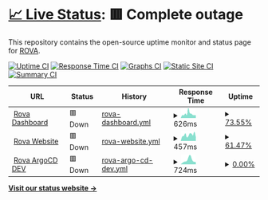 # [📈 Live Status](https://roava.github.io/rova-uptime-checks/): <!--live status--> **🟥 Complete outage**

This repository contains the open-source uptime monitor and status page for [ROVA](https://roava.github.io/rova-uptime-checks/).

[![Uptime CI](https://github.com/roava/rova-uptime-checks/workflows/Uptime%20CI/badge.svg)](https://github.com/roava/rova-uptime-checks/actions?query=workflow%3A%22Uptime+CI%22)
[![Response Time CI](https://github.com/roava/rova-uptime-checks/workflows/Response%20Time%20CI/badge.svg)](https://github.com/roava/rova-uptime-checks/actions?query=workflow%3A%22Response+Time+CI%22)
[![Graphs CI](https://github.com/roava/rova-uptime-checks/workflows/Graphs%20CI/badge.svg)](https://github.com/roava/rova-uptime-checks/actions?query=workflow%3A%22Graphs+CI%22)
[![Static Site CI](https://github.com/roava/rova-uptime-checks/workflows/Static%20Site%20CI/badge.svg)](https://github.com/roava/rova-uptime-checks/actions?query=workflow%3A%22Static+Site+CI%22)
[![Summary CI](https://github.com/roava/rova-uptime-checks/workflows/Summary%20CI/badge.svg)](https://github.com/roava/rova-uptime-checks/actions?query=workflow%3A%22Summary+CI%22)

<!--start: status pages-->
<!-- This summary is generated by Upptime (https://github.com/upptime/upptime) -->
<!-- Do not edit this manually, your changes will be overwritten -->
<!-- prettier-ignore -->
| URL | Status | History | Response Time | Uptime |
| --- | ------ | ------- | ------------- | ------ |
| <img alt="" src="https://icons.duckduckgo.com/ip3/dashboard.dev.getrova.io.ico" height="13"> [Rova Dashboard](https://dashboard.dev.getrova.io) | 🟥 Down | [rova-dashboard.yml](https://github.com/roava/rova-uptime-checks/commits/HEAD/history/rova-dashboard.yml) | <details><summary><img alt="Response time graph" src="./graphs/rova-dashboard/response-time-week.png" height="20"> 626ms</summary><br><a href="https://roava.github.io/rova-uptime-checks/history/rova-dashboard"><img alt="Response time 626" src="https://img.shields.io/endpoint?url=https%3A%2F%2Fraw.githubusercontent.com%2Froava%2Frova-uptime-checks%2FHEAD%2Fapi%2Frova-dashboard%2Fresponse-time.json"></a><br><a href="https://roava.github.io/rova-uptime-checks/history/rova-dashboard"><img alt="24-hour response time 472" src="https://img.shields.io/endpoint?url=https%3A%2F%2Fraw.githubusercontent.com%2Froava%2Frova-uptime-checks%2FHEAD%2Fapi%2Frova-dashboard%2Fresponse-time-day.json"></a><br><a href="https://roava.github.io/rova-uptime-checks/history/rova-dashboard"><img alt="7-day response time 626" src="https://img.shields.io/endpoint?url=https%3A%2F%2Fraw.githubusercontent.com%2Froava%2Frova-uptime-checks%2FHEAD%2Fapi%2Frova-dashboard%2Fresponse-time-week.json"></a><br><a href="https://roava.github.io/rova-uptime-checks/history/rova-dashboard"><img alt="30-day response time 626" src="https://img.shields.io/endpoint?url=https%3A%2F%2Fraw.githubusercontent.com%2Froava%2Frova-uptime-checks%2FHEAD%2Fapi%2Frova-dashboard%2Fresponse-time-month.json"></a><br><a href="https://roava.github.io/rova-uptime-checks/history/rova-dashboard"><img alt="1-year response time 626" src="https://img.shields.io/endpoint?url=https%3A%2F%2Fraw.githubusercontent.com%2Froava%2Frova-uptime-checks%2FHEAD%2Fapi%2Frova-dashboard%2Fresponse-time-year.json"></a></details> | <details><summary><a href="https://roava.github.io/rova-uptime-checks/history/rova-dashboard">73.55%</a></summary><a href="https://roava.github.io/rova-uptime-checks/history/rova-dashboard"><img alt="All-time uptime 73.55%" src="https://img.shields.io/endpoint?url=https%3A%2F%2Fraw.githubusercontent.com%2Froava%2Frova-uptime-checks%2FHEAD%2Fapi%2Frova-dashboard%2Fuptime.json"></a><br><a href="https://roava.github.io/rova-uptime-checks/history/rova-dashboard"><img alt="24-hour uptime 82.68%" src="https://img.shields.io/endpoint?url=https%3A%2F%2Fraw.githubusercontent.com%2Froava%2Frova-uptime-checks%2FHEAD%2Fapi%2Frova-dashboard%2Fuptime-day.json"></a><br><a href="https://roava.github.io/rova-uptime-checks/history/rova-dashboard"><img alt="7-day uptime 73.55%" src="https://img.shields.io/endpoint?url=https%3A%2F%2Fraw.githubusercontent.com%2Froava%2Frova-uptime-checks%2FHEAD%2Fapi%2Frova-dashboard%2Fuptime-week.json"></a><br><a href="https://roava.github.io/rova-uptime-checks/history/rova-dashboard"><img alt="30-day uptime 73.55%" src="https://img.shields.io/endpoint?url=https%3A%2F%2Fraw.githubusercontent.com%2Froava%2Frova-uptime-checks%2FHEAD%2Fapi%2Frova-dashboard%2Fuptime-month.json"></a><br><a href="https://roava.github.io/rova-uptime-checks/history/rova-dashboard"><img alt="1-year uptime 73.55%" src="https://img.shields.io/endpoint?url=https%3A%2F%2Fraw.githubusercontent.com%2Froava%2Frova-uptime-checks%2FHEAD%2Fapi%2Frova-dashboard%2Fuptime-year.json"></a></details>
| <img alt="" src="https://icons.duckduckgo.com/ip3/dev.getrova.com.ico" height="13"> [Rova Website](https://dev.getrova.com) | 🟥 Down | [rova-website.yml](https://github.com/roava/rova-uptime-checks/commits/HEAD/history/rova-website.yml) | <details><summary><img alt="Response time graph" src="./graphs/rova-website/response-time-week.png" height="20"> 457ms</summary><br><a href="https://roava.github.io/rova-uptime-checks/history/rova-website"><img alt="Response time 457" src="https://img.shields.io/endpoint?url=https%3A%2F%2Fraw.githubusercontent.com%2Froava%2Frova-uptime-checks%2FHEAD%2Fapi%2Frova-website%2Fresponse-time.json"></a><br><a href="https://roava.github.io/rova-uptime-checks/history/rova-website"><img alt="24-hour response time 466" src="https://img.shields.io/endpoint?url=https%3A%2F%2Fraw.githubusercontent.com%2Froava%2Frova-uptime-checks%2FHEAD%2Fapi%2Frova-website%2Fresponse-time-day.json"></a><br><a href="https://roava.github.io/rova-uptime-checks/history/rova-website"><img alt="7-day response time 457" src="https://img.shields.io/endpoint?url=https%3A%2F%2Fraw.githubusercontent.com%2Froava%2Frova-uptime-checks%2FHEAD%2Fapi%2Frova-website%2Fresponse-time-week.json"></a><br><a href="https://roava.github.io/rova-uptime-checks/history/rova-website"><img alt="30-day response time 457" src="https://img.shields.io/endpoint?url=https%3A%2F%2Fraw.githubusercontent.com%2Froava%2Frova-uptime-checks%2FHEAD%2Fapi%2Frova-website%2Fresponse-time-month.json"></a><br><a href="https://roava.github.io/rova-uptime-checks/history/rova-website"><img alt="1-year response time 457" src="https://img.shields.io/endpoint?url=https%3A%2F%2Fraw.githubusercontent.com%2Froava%2Frova-uptime-checks%2FHEAD%2Fapi%2Frova-website%2Fresponse-time-year.json"></a></details> | <details><summary><a href="https://roava.github.io/rova-uptime-checks/history/rova-website">61.47%</a></summary><a href="https://roava.github.io/rova-uptime-checks/history/rova-website"><img alt="All-time uptime 61.47%" src="https://img.shields.io/endpoint?url=https%3A%2F%2Fraw.githubusercontent.com%2Froava%2Frova-uptime-checks%2FHEAD%2Fapi%2Frova-website%2Fuptime.json"></a><br><a href="https://roava.github.io/rova-uptime-checks/history/rova-website"><img alt="24-hour uptime 54.99%" src="https://img.shields.io/endpoint?url=https%3A%2F%2Fraw.githubusercontent.com%2Froava%2Frova-uptime-checks%2FHEAD%2Fapi%2Frova-website%2Fuptime-day.json"></a><br><a href="https://roava.github.io/rova-uptime-checks/history/rova-website"><img alt="7-day uptime 61.47%" src="https://img.shields.io/endpoint?url=https%3A%2F%2Fraw.githubusercontent.com%2Froava%2Frova-uptime-checks%2FHEAD%2Fapi%2Frova-website%2Fuptime-week.json"></a><br><a href="https://roava.github.io/rova-uptime-checks/history/rova-website"><img alt="30-day uptime 61.47%" src="https://img.shields.io/endpoint?url=https%3A%2F%2Fraw.githubusercontent.com%2Froava%2Frova-uptime-checks%2FHEAD%2Fapi%2Frova-website%2Fuptime-month.json"></a><br><a href="https://roava.github.io/rova-uptime-checks/history/rova-website"><img alt="1-year uptime 61.47%" src="https://img.shields.io/endpoint?url=https%3A%2F%2Fraw.githubusercontent.com%2Froava%2Frova-uptime-checks%2FHEAD%2Fapi%2Frova-website%2Fuptime-year.json"></a></details>
| <img alt="" src="https://icons.duckduckgo.com/ip3/argocd.dev.getrova.io.ico" height="13"> [Rova ArgoCD DEV](https://argocd.dev.getrova.io) | 🟥 Down | [rova-argo-cd-dev.yml](https://github.com/roava/rova-uptime-checks/commits/HEAD/history/rova-argo-cd-dev.yml) | <details><summary><img alt="Response time graph" src="./graphs/rova-argo-cd-dev/response-time-week.png" height="20"> 724ms</summary><br><a href="https://roava.github.io/rova-uptime-checks/history/rova-argo-cd-dev"><img alt="Response time 724" src="https://img.shields.io/endpoint?url=https%3A%2F%2Fraw.githubusercontent.com%2Froava%2Frova-uptime-checks%2FHEAD%2Fapi%2Frova-argo-cd-dev%2Fresponse-time.json"></a><br><a href="https://roava.github.io/rova-uptime-checks/history/rova-argo-cd-dev"><img alt="24-hour response time 376" src="https://img.shields.io/endpoint?url=https%3A%2F%2Fraw.githubusercontent.com%2Froava%2Frova-uptime-checks%2FHEAD%2Fapi%2Frova-argo-cd-dev%2Fresponse-time-day.json"></a><br><a href="https://roava.github.io/rova-uptime-checks/history/rova-argo-cd-dev"><img alt="7-day response time 724" src="https://img.shields.io/endpoint?url=https%3A%2F%2Fraw.githubusercontent.com%2Froava%2Frova-uptime-checks%2FHEAD%2Fapi%2Frova-argo-cd-dev%2Fresponse-time-week.json"></a><br><a href="https://roava.github.io/rova-uptime-checks/history/rova-argo-cd-dev"><img alt="30-day response time 724" src="https://img.shields.io/endpoint?url=https%3A%2F%2Fraw.githubusercontent.com%2Froava%2Frova-uptime-checks%2FHEAD%2Fapi%2Frova-argo-cd-dev%2Fresponse-time-month.json"></a><br><a href="https://roava.github.io/rova-uptime-checks/history/rova-argo-cd-dev"><img alt="1-year response time 724" src="https://img.shields.io/endpoint?url=https%3A%2F%2Fraw.githubusercontent.com%2Froava%2Frova-uptime-checks%2FHEAD%2Fapi%2Frova-argo-cd-dev%2Fresponse-time-year.json"></a></details> | <details><summary><a href="https://roava.github.io/rova-uptime-checks/history/rova-argo-cd-dev">0.00%</a></summary><a href="https://roava.github.io/rova-uptime-checks/history/rova-argo-cd-dev"><img alt="All-time uptime 0.00%" src="https://img.shields.io/endpoint?url=https%3A%2F%2Fraw.githubusercontent.com%2Froava%2Frova-uptime-checks%2FHEAD%2Fapi%2Frova-argo-cd-dev%2Fuptime.json"></a><br><a href="https://roava.github.io/rova-uptime-checks/history/rova-argo-cd-dev"><img alt="24-hour uptime 0.00%" src="https://img.shields.io/endpoint?url=https%3A%2F%2Fraw.githubusercontent.com%2Froava%2Frova-uptime-checks%2FHEAD%2Fapi%2Frova-argo-cd-dev%2Fuptime-day.json"></a><br><a href="https://roava.github.io/rova-uptime-checks/history/rova-argo-cd-dev"><img alt="7-day uptime 0.00%" src="https://img.shields.io/endpoint?url=https%3A%2F%2Fraw.githubusercontent.com%2Froava%2Frova-uptime-checks%2FHEAD%2Fapi%2Frova-argo-cd-dev%2Fuptime-week.json"></a><br><a href="https://roava.github.io/rova-uptime-checks/history/rova-argo-cd-dev"><img alt="30-day uptime 0.00%" src="https://img.shields.io/endpoint?url=https%3A%2F%2Fraw.githubusercontent.com%2Froava%2Frova-uptime-checks%2FHEAD%2Fapi%2Frova-argo-cd-dev%2Fuptime-month.json"></a><br><a href="https://roava.github.io/rova-uptime-checks/history/rova-argo-cd-dev"><img alt="1-year uptime 0.00%" src="https://img.shields.io/endpoint?url=https%3A%2F%2Fraw.githubusercontent.com%2Froava%2Frova-uptime-checks%2FHEAD%2Fapi%2Frova-argo-cd-dev%2Fuptime-year.json"></a></details>

<!--end: status pages-->

[**Visit our status website →**](https://roava.github.io/rova-uptime-checks)
